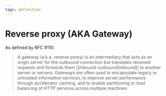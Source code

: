 ```yaml
---
tags: definition
---
```


# Reverse proxy (AKA Gateway)
As defined by RFC 9110:

> A gateway (a.k.a. reverse proxy) is an intermediary that acts as an origin server for the outbound connection but translates received requests and forwards them [[inbound-outbound|inbound]] to another server or servers. Gateways are often used to encapsulate legacy or untrusted information services, to improve server performance through accelerator caching, and to enable partitioning or load balancing of HTTP services across multiple machines
